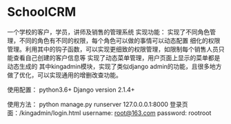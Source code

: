 # SchoolCRM
一个学校的客户，学员，讲师及销售的管理系统
实现功能：
实现了不同角色管理，不同的角色有不同的权限，每个角色可以做的事情可以动态配置
细化的权限管理。利用其中的钩子函数，可以实现更细致的权限管理，如限制每个销售人员只能查看自己创建的客户信息等
实现了动态菜单管理，用户页面上显示的菜单都是动态生成的
其中kingadmin模块，实现了类似django admin的功能，且很多地方做了优化，可以实现通用的增删改查功能。



使用配置：
python3.6+
Django version 2.1.4+


使用方法：
python manage.py runserver 127.0.0.0.1:8000
登录页面：/kingadmin/login.html
username: root@163.com password: rootroot
